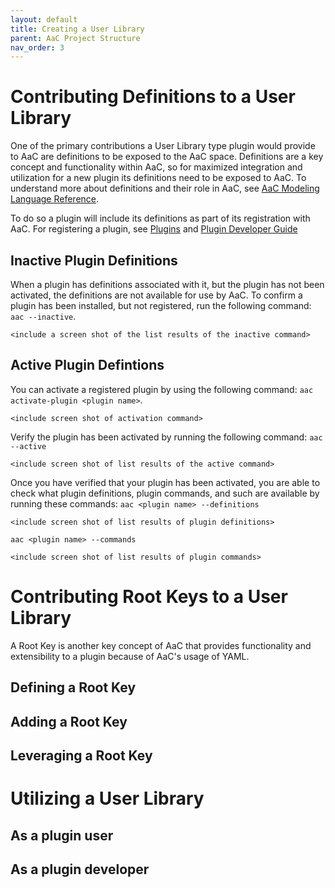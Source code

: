 ```yaml
---
layout: default
title: Creating a User Library
parent: AaC Project Structure
nav_order: 3
---
```

# Contributing Definitions to a User Library
One of the primary contributions a User Library type plugin would provide to AaC are definitions to be exposed to the AaC space. Definitions are a key concept and functionality within AaC, so for maximized integration and utilization for a new plugin its definitions need to be exposed to AaC. To understand more about definitions and their role in AaC, see [AaC Modeling Language Reference](./aac_language/#definitions).

To do so a plugin will include its definitions as part of its registration with AaC. For registering a plugin, see [Plugins](../../old/Plugins) and [Plugin Developer Guide](../dev_guide/plugin_dev_guide)

## Inactive Plugin Definitions
When a plugin has definitions associated with it, but the plugin has not been activated, the definitions are not available for use by AaC. To confirm a plugin has been installed, but not registered, run the following command: `aac --inactive`. 

`<include a screen shot of the list results of the inactive command>`
## Active Plugin Defintions
You can activate a registered plugin by using the following command: `aac activate-plugin <plugin name>`.

`<include screen shot of activation command>`

Verify the plugin has been activated by running the following command: `aac --active`

`<include screen shot of list results of the active command>`

Once you have verified that your plugin has been activated, you are able to check what plugin definitions, plugin commands, and such are available by running these commands: `aac <plugin name> --definitions`

`<include screen shot of list results of plugin definitions>`

`aac <plugin name> --commands`

`<include screen shot of list results of plugin commands>`

# Contributing Root Keys to a User Library
A Root Key is another key concept of AaC that provides functionality and extensibility to a plugin because of AaC's usage of YAML. 

## Defining a Root Key

## Adding a Root Key

## Leveraging a Root Key
# Utilizing a User Library

## As a plugin user

## As a plugin developer